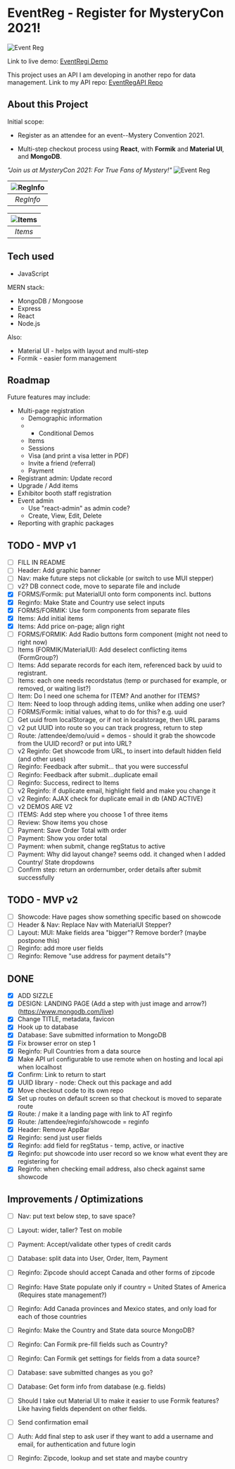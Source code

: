 # EventReg - Register for MysteryCon 2021!

![Event Reg](https://raw.githubusercontent.com/jamespro/eventregi/main/public/banner.png)

Link to live demo: [EventRegi Demo](https://eventregi.herokuapp.com/)

This project uses an API I am developing in another repo for data management. Link to my API repo: [EventRegAPI Repo](https://github.com/jamespro/eventreg/)
## About this Project

Initial scope: 

* Register as an attendee for an event--Mystery Convention 2021. 

* Multi-step checkout process using **React**, with **Formik** and **Material UI**, and **MongoDB**.

*"Join us at MysteryCon 2021: For True Fans of Mystery!"*
![Event Reg](https://raw.githubusercontent.com/jamespro/eventregi/main/public/img/welcome-sm.png)

| ![RegInfo](https://raw.githubusercontent.com/jamespro/eventregi/main/public/img/reginfo-sm.png) | 
|:--:| 
| *RegInfo* |

| ![Items](https://raw.githubusercontent.com/jamespro/eventregi/main/public/img/items-sm.png) | 
|:--:| 
| *Items* |


## Tech used
* JavaScript

MERN stack:
* MongoDB / Mongoose
* Express
* React
* Node.js

Also: 
* Material UI - helps with layout and multi-step
* Formik - easier form management

## Roadmap

Future features may include:
* Multi-page registration
  * Demographic information
  * * Conditional Demos
  * Items
  * Sessions
  * Visa (and print a visa letter in PDF)
  * Invite a friend (referral)
  * Payment
* Registrant admin: Update record
* Upgrade / Add items
* Exhibitor booth staff registration
* Event admin
  * Use "react-admin" as admin code?
  * Create, View, Edit, Delete
* Reporting with graphic packages

## TODO - MVP v1
- [ ] FILL IN README
- [ ] Header: Add graphic banner
- [ ] Nav: make future steps not clickable (or switch to use MUI stepper)
- [ ] v2? DB connect code, move to separate file and include
- [x] FORMS/Formik: put MaterialUI onto form components incl. buttons
- [x] Reginfo: Make State and Country use select inputs
- [x] FORMS/FORMIK: Use form components from separate files
- [x] Items: Add initial items
- [x] Items: Add price on-page; align right
- [ ] FORMS/FORMIK: Add Radio buttons form component (might not need to right now)
- [ ] Items (FORMIK/MaterialUI): Add deselect conflicting items (FormGroup?)
- [ ] Items: Add separate records for each item, referenced back by uuid to registrant.
- [ ] Items: each one needs recordstatus (temp or purchased for example, or removed, or waiting list?)
- [ ] Item: Do I need one schema for ITEM? And another for ITEMS?
- [ ] Item: Need to loop through adding items, unlike when adding one user?
- [ ] FORMS/Formik: initial values, what to do for this? e.g. uuid
- [ ] Get uuid from localStorage, or if not in localstorage, then URL params
- [ ] v2 put UUID into route so you can track progress, return to step
- [ ] Route: /attendee/demo/uuid = demos - should it grab the showcode from the UUID record? or put into URL?
- [ ] v2 Reginfo: Get showcode from URL, to insert into default hidden field (and other uses)
- [ ] Reginfo: Feedback after submit... that you were successful
- [ ] Reginfo: Feedback after submit...duplicate email
- [ ] Reginfo: Success, redirect to Items
- [ ] v2 Reginfo: if duplicate email, highlight field and make you change it
- [ ] v2 Reginfo: AJAX check for duplicate email in db (AND ACTIVE)
- [ ] v2 DEMOS ARE V2
- [ ] ITEMS: Add step where you choose 1 of three items
- [ ] Review: Show items you chose
- [ ] Payment: Save Order Total with order
- [ ] Payment: Show you order total
- [ ] Payment: when submit, change regStatus to active
- [ ] Payment: Why did layout change? seems odd. it changed when I added Country/ State dropdowns
- [ ] Confirm step: return an ordernumber, order details after submit successfully

## TODO - MVP v2
- [ ] Showcode: Have pages show something specific based on showcode
- [ ] Header & Nav: Replace Nav with MaterialUI Stepper?
- [ ] Layout: MUI: Make fields area "bigger"? Remove border? (maybe postpone this)
- [ ] Reginfo: add more user fields
- [ ] Reginfo: Remove "use address for payment details"?

## DONE
- [x] ADD SIZZLE
- [x] DESIGN: LANDING PAGE (Add a step with just image and arrow?) (https://www.mongodb.com/live)
- [x] Change TITLE, metadata, favicon
- [x] Hook up to database
- [x] Database: Save submitted information to MongoDB
- [x] Fix browser error on step 1
- [x] Reginfo: Pull Countries from a data source 
- [x] Make API url configurable to use remote when on hosting and local api when localhost
- [x] Confirm: Link to return to start
- [x] UUID library - node: Check out this package and add 
- [x] Move checkout code to its own repo
- [x] Set up routes on default screen so that checkout is moved to separate route
- [x] Route: / make it a landing page with link to AT reginfo
- [x] Route: /attendee/reginfo/showcode = reginfo
- [x] Header: Remove AppBar
- [x] Reginfo: send just user fields
- [x] Reginfo: add field for regStatus - temp, active, or inactive
- [x] Reginfo: put showcode into user record so we know what event they are registering for
- [x] Reginfo: when checking email address, also check against same showcode
## Improvements / Optimizations
- [ ] Nav: put text below step, to save space?
- [ ] Layout: wider, taller? Test on mobile
- [ ] Payment: Accept/validate other types of credit cards
- [ ] Database: split data into User, Order, Item, Payment
- [ ] Reginfo: Zipcode should accept Canada and other forms of zipcode
- [ ] Reginfo: Have State populate only if country = United States of America (Requires state management?)
- [ ] Reginfo: Add Canada provinces and Mexico states, and only load for each of those countries
- [ ] Reginfo: Make the Country and State data source MongoDB?
- [ ] Reginfo: Can Formik pre-fill fields such as Country?
- [ ] Reginfo: Can Formik get settings for fields from a data source?
- [ ] Database: save submitted changes as you go?
- [ ] Database: Get form info from database (e.g. fields)
- [ ] Should I take out Material UI to make it easier to use Formik features? Like having fields dependent on other fields.
- [ ] Send confirmation email
- [ ] Auth: Add final step to ask user if they want to add a username and email, for authentication and future login
- [ ] Reginfo: Zipcode, lookup and set state and maybe country

